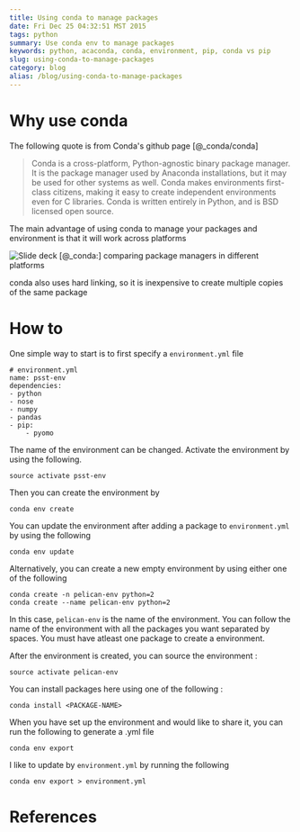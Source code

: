 ```yaml
---
title: Using conda to manage packages
date: Fri Dec 25 04:32:51 MST 2015
tags: python
summary: Use conda env to manage packages
keywords: python, acaconda, conda, environment, pip, conda vs pip
slug: using-conda-to-manage-packages
category: blog
alias: /blog/using-conda-to-manage-packages
---
```


# Why use conda

The following quote is from Conda's github page [@_conda/conda] 

> Conda is a cross-platform, Python-agnostic binary package manager. It is the package manager used by Anaconda installations, but it may be used for other systems as well. Conda makes environments first-class citizens, making it easy to create independent environments even for C libraries. Conda is written entirely in Python, and is BSD licensed open source.

The main advantage of using conda to manage your packages and environment is that it will work across platforms

![Slide deck [@_conda:] comparing package managers in different platforms](/images/condacrossplatform.jpg)

conda also uses hard linking, so it is inexpensive to create multiple copies of the same package

# How to

One simple way to start is to first specify a `environment.yml` file

    # environment.yml
    name: psst-env
    dependencies:
    - python
    - nose
    - numpy
    - pandas
    - pip:
        - pyomo

The name of the environment can be changed. Activate the environment by using the following.

    source activate psst-env 

Then you can create the environment by 

    conda env create

You can update the environment after adding a package to `environment.yml` by using the following

    conda env update

Alternatively, you can create a new empty environment by using either one of the following

    conda create -n pelican-env python=2 
    conda create --name pelican-env python=2

In this case, `pelican-env` is the name of the environment. 
You can follow the name of the environment with all the packages you want separated by spaces. 
You must have atleast one package to create a environment.

After the environment is created, you can source the environment :
    
    source activate pelican-env

You can install packages here using one of the following :

    conda install <PACKAGE-NAME>

When you have set up the environment and would like to share it, you can run the following to generate a .yml file

    conda env export

I like to update by `environment.yml` by running the following

    conda env export > environment.yml

# References
